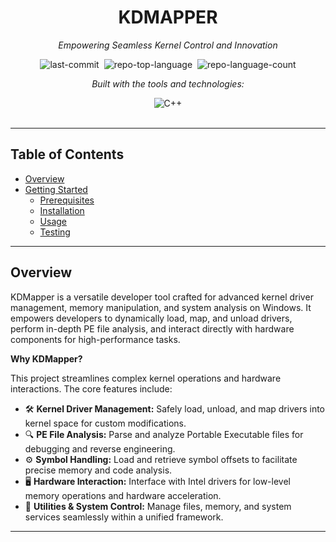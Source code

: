 <div class="border border-border rounded-lg bg-background p-6 shadow-sm"><div class="prose prose-sm md:prose-base lg:prose-lg max-w-none prose-headings:font-bold prose-a:text-blue-600" style="user-select: none;"><div id="top" class="">

<div align="center" class="text-center">
<h1>KDMAPPER</h1>
<p><em>Empowering Seamless Kernel Control and Innovation</em></p>

<img alt="last-commit" src="https://img.shields.io/github/last-commit/spexdw/KDMapper?style=flat&amp;logo=git&amp;logoColor=white&amp;color=0080ff" class="inline-block mx-1" style="margin: 0px 2px;">
<img alt="repo-top-language" src="https://img.shields.io/github/languages/top/spexdw/KDMapper?style=flat&amp;color=0080ff" class="inline-block mx-1" style="margin: 0px 2px;">
<img alt="repo-language-count" src="https://img.shields.io/github/languages/count/spexdw/KDMapper?style=flat&amp;color=0080ff" class="inline-block mx-1" style="margin: 0px 2px;">
<p><em>Built with the tools and technologies:</em></p>
<img alt="C++" src="https://img.shields.io/badge/C++-00599C.svg?style=flat&amp;logo=C++&amp;logoColor=white" class="inline-block mx-1" style="margin: 0px 2px;">
</div>
<br>
<hr>
<h2>Table of Contents</h2>
<ul class="list-disc pl-4 my-0">
<li class="my-0"><a href="#overview">Overview</a></li>
<li class="my-0"><a href="#getting-started">Getting Started</a>
<ul class="list-disc pl-4 my-0">
<li class="my-0"><a href="#prerequisites">Prerequisites</a></li>
<li class="my-0"><a href="#installation">Installation</a></li>
<li class="my-0"><a href="#usage">Usage</a></li>
<li class="my-0"><a href="#testing">Testing</a></li>
</ul>
</li>
</ul>
<hr>
<h2>Overview</h2>
<p>KDMapper is a versatile developer tool crafted for advanced kernel driver management, memory manipulation, and system analysis on Windows. It empowers developers to dynamically load, map, and unload drivers, perform in-depth PE file analysis, and interact directly with hardware components for high-performance tasks.</p>
<p><strong>Why KDMapper?</strong></p>
<p>This project streamlines complex kernel operations and hardware interactions. The core features include:</p>
<ul class="list-disc pl-4 my-0">
<li class="my-0">🛠️ <strong>Kernel Driver Management:</strong> Safely load, unload, and map drivers into kernel space for custom modifications.</li>
<li class="my-0">🔍 <strong>PE File Analysis:</strong> Parse and analyze Portable Executable files for debugging and reverse engineering.</li>
<li class="my-0">⚙️ <strong>Symbol Handling:</strong> Load and retrieve symbol offsets to facilitate precise memory and code analysis.</li>
<li class="my-0">🖥️ <strong>Hardware Interaction:</strong> Interface with Intel drivers for low-level memory operations and hardware acceleration.</li>
<li class="my-0">📁 <strong>Utilities &amp; System Control:</strong> Manage files, memory, and system services seamlessly within a unified framework.</li>
</ul>
<hr>
